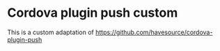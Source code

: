 # Cordova plugin push custom
This is a custom adaptation of https://github.com/havesource/cordova-plugin-push

